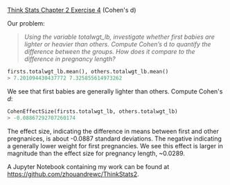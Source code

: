 [Think Stats Chapter 2 Exercise 4](http://greenteapress.com/thinkstats2/html/thinkstats2003.html#toc24) (Cohen's d)

Our problem:

> *Using the variable totalwgt_lb, investigate whether first babies are lighter or heavier than others. Compute Cohen’s* d *to quantify the difference between the groups. How does it compare to the difference in pregnancy length?*

```python
firsts.totalwgt_lb.mean(), others.totalwgt_lb.mean()
> 7.201094430437772 7.325855614973262
```

We see that first babies are generally lighter than others. Compute Cohen's *d*:

```python
CohenEffectSize(firsts.totalwgt_lb, others.totalwgt_lb)
> -0.08867292707260174
```

The effect size, indicating the difference in means between first and other pregnanices, is about -0.0887 standard deviations. The negative indicating a generally lower weight for first pregnancies. We see this effect is larger in magnitude than the effect size for pregnancy length, \~0.0289.

A Jupyter Notebook containing my work can be found at <https://github.com/zhouandrewc/ThinkStats2>.


